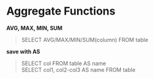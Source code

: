 # Aggregate Functions

__AVG, MAX, MIN, SUM__
> SELECT AVG/MAX/MIN/SUM(column) FROM table

__save with AS__
> SELECT col FROM table AS name  
> SELECT col1, col2-col3 AS name FROM table